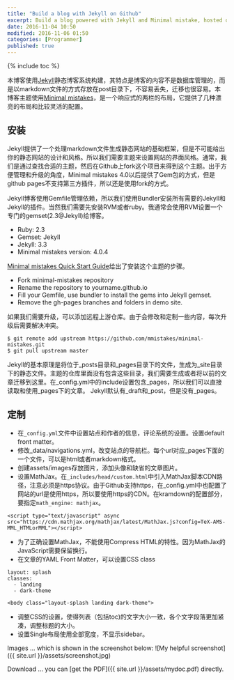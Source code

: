 ```yaml
---
title: "Build a blog with Jekyll on Github"
excerpt: Build a blog powered with Jekyll and Minimal mistake, hosted on Github page.
date: 2016-11-04 10:50
modified: 2016-11-06 01:50
categories: [Programmer]
published: true
---
```

{% include toc %}

本博客使用[Jekyll](https://jekyllrb.com/)静态博客系统构建，其特点是博客的内容不是数据库管理的，而是以markdown文件的方式存放在post目录下，不容易丢失，迁移也很容易。本博客主题使用[Minimal mistakes](https://mmistakes.github.io/minimal-mistakes/)，是一个响应式的两栏的布局，它提供了几种漂亮的布局和比较灵活的配置。

## 安装
Jekyll提供了一个处理markdown文件生成静态网站的基础框架，但是不可能给出你的静态网站的设计和风格。所以我们需要主题来设置网站的界面风格。通常，我们是通过查找合适的主题，然后在Github上fork这个项目来得到这个主题。出于方便管理和升级的角度，Minimal mistakes 4.0以后提供了Gem包的方式，但是github pages不支持第三方插件，所以还是使用fork的方式。

Jekyll博客使用Gemfile管理依赖，所以我们使用Bundler安装所有需要的Jekyll和Jekyll的插件。当然我们需要先安装RVM或者ruby。我通常会使用RVM设置一个专门的gemset(2.3@Jekyll)给博客。

- Ruby: 2.3
- Gemset: Jekyll
- Jekyll: 3.3
- Minimal mistakes version: 4.0.4

[Minimal mistakes Quick Start Guide](https://mmistakes.github.io/minimal-mistakes/docs/quick-start-guide/)给出了安装这个主题的步骤。

- Fork minimal-mistakes repository
- Rename the repository to yourname.github.io
- Fill your Gemfile, use bundler to install the gems into Jekyll gemset.
- Remove the gh-pages branches and folders in demo site.

如果我们需要升级，可以添加远程上游仓库。由于会修改和定制一些内容，每次升级后需要解决冲突。

```
$ git remote add upstream https://github.com/mmistakes/minimal-mistakes.git
$ git pull upstream master
```

Jekyll的基本原理是将位于_posts目录和_pages目录下的文件，生成为_site目录下的静态文件。主题的仓库里面没有包含这些目录，我们需要生成或者将以前的文章迁移到这里。在_config.yml中的include设置包含_pages，所以我们可以直接读取和使用_pages下的文章。 Jekyll默认有_draft和_post，但是没有_pages。

## 定制

 - 在`_config.yml`文件中设置站点和作者的信息，评论系统的设置。设置default front matter。
 - 修改_data/navigations.yml，改变站点的导航栏。每个url对应_pages下面的一个文件，可以是html或者markdown格式。
 - 创建assets/images存放图片，添加头像和缺省的文章图片。
 - 设置MathJax。在`_includes/head/custom.html`中引入MathJax脚本CDN路径，注意必须是https协议。由于Github支持https，在_config.yml中也配置了网站的url是使用https，所以要使用https的CDN。在kramdown的配置部分，要指定`math_engine: mathjax`。

```
<script type="text/javascript" async src="https://cdn.mathjax.org/mathjax/latest/MathJax.js?config=TeX-AMS-MML_HTMLorMML"></script>
```

 - 为了正确设置MathJax，不能使用Compress HTML的特性。因为MathJax的JavaScript需要保留换行。
 - 在文章的YAML Front Matter，可以设置CSS class

 ```
 layout: splash
 classes:
   - landing
   - dark-theme

<body class="layout-splash landing dark-theme">
```
 - 调整CSS的设置，使得列表（包括toc)的文字大小一致，各个文字段落更加紧凑，调整标题的大小。
 - 设置Single布局使用全部宽度，不显示sidebar。
 
Images
 ... which is shown in the screenshot below:
 ![My helpful screenshot]({{ site.url }}/assets/screenshot.jpg)

Download
 ... you can [get the PDF]({{ site.url }}/assets/mydoc.pdf) directly.
